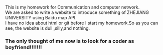 This is my homework for Communication and computer network.<br>
We are asked to write a website to introduce something of ZHEJIANG UNIVERSITY using Baidu map API.<br>
I have no idea about html or git before I start my homework.So as you can see, the website is dull ,silly,and nothing.<br>
### The only thought of me now is to look for a coder as boyfriend!!!!!!!
